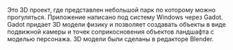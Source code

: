 Это 3D проект, где представлен небольшой парк по которому можно прогуляться. 
Приложение написано под систему Windows через Gadot. 
Gadot придает 3D модели физику и позволяет создавать объекты в виде подвижной камеры и точек соприкосновения объектов ландшафта с моделью персонажа.
3D модели были сделаны в редакторе Blender.

